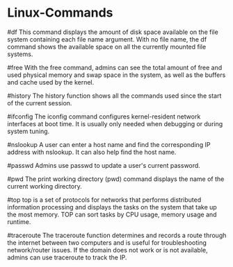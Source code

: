 # Linux-Commands

#df
This command displays the amount of disk space available on the file system containing each file name argument. With no file name, the df command shows the available space on all the currently mounted file systems.

#free
With the free command, admins can see the total amount of free and used physical memory and swap space in the system, as well as the buffers and cache used by the kernel.

#history
The history function shows all the commands used since the start of the current session.

#ifconfig
The iconfig command configures kernel-resident network interfaces at boot time. It is usually only needed when debugging or during system tuning.

#nslookup
A user can enter a host name and find the corresponding IP address with nslookup. It can also help find the host name.

#passwd
Admins use passwd to update a user's current password.

#pwd
The print working directory (pwd) command displays the name of the current working directory.

#top
top is a set of protocols for networks that performs distributed information processing and displays the tasks on the system that take up the most memory. TOP can sort tasks by CPU usage, memory usage and runtime.

#traceroute
The traceroute function determines and records a route through the internet between two computers and is useful for troubleshooting network/router issues. If the domain does not work or is not available, admins can use traceroute to track the IP.
